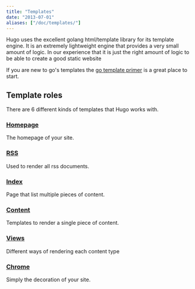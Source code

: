 ```yaml
---
title: "Templates"
date: "2013-07-01"
aliases: ["/doc/templates/"]
---
```


Hugo uses the excellent golang html/template library for its template engine.
It is an extremely lightweight engine that provides a very small amount of
logic. In our experience that it is just the right amount of logic to be able
to create a good static website

If you are new to go's templates the [go template primer](/layout/go-templates)
is a great place to start.

## Template roles

There are 6 different kinds of templates that Hugo works with.

### [Homepage](/layout/homepage/)
The homepage of your site.

### [RSS](/layout/rss/)
Used to render all rss documents.

### [Index](/layout/index)
Page that list multiple pieces of content.

### [Content](/layout/content)
Templates to render a single piece of content.

### [Views](/layout/views)
Different ways of rendering each content type

### [Chrome](/layout/chrome)
Simply the decoration of your site.
